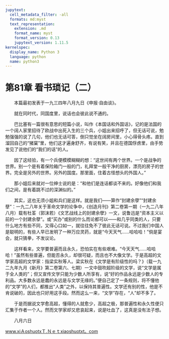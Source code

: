 ```yaml
---
jupytext:
  cell_metadata_filter: -all
  formats: md:myst
  text_representation:
    extension: .md
    format_name: myst
    format_version: 0.13
    jupytext_version: 1.11.5
kernelspec:
  display_name: Python 3
  language: python
  name: python3
---
```

# 第81章  看书琐记（二） 

　　本篇最初发表于一九三四年八月九日《申报·自由谈》。 

　　就在同时代，同国度里，说话也会彼此说不通的。 

　　巴比塞有一篇很有意思的短篇小说，叫作《本国话和外国话》，记的是法国的一个阔人家里招待了欧战中出死入生的三个兵，小姐出来招呼了，但无话可说，勉勉强强的说了几句，他们也无话可答，倒只觉坐在阔房间里，小心得骨头疼。直到溜回自己的“猪窠”里，他们这才遍身舒齐，有说有笑，并且在德国俘虏里，由手势发见了说他们的“我们的话”的人。 

　　因了这经验，有一个兵便模模糊糊的想：“这世间有两个世界。一个是战争的世界。别一个是有着保险箱门一般的门，礼拜堂一般干净的厨房，漂亮的房子的世界。完全是另外的世界。另外的国度。那里面，住着古怪想头的外国人。” 

　　那小姐后来就对一位绅士说的是：“和他们是连话都谈不来的。好像他们和我们之间，是有着跳不过的深渊似的。” 

　　其实，这也无须小姐和兵们是这样。就是我们——算作“封建余孽”“封建余孽”：一九二八年关于革命文学的论争中，《创造月刊》第二卷第一期（一九二八年八月）载有杜荃（郭沫若）《文艺战线上的封建余孽》一文，说鲁迅是“资本主义以前的一个封建余孽”。或“买办”或别的什么而论都可以——和几乎同类的人，只要什么地方有些不同，又得心口如一，就往往免不了彼此无话可说。不过我们中国人是聪明的，有些人早已发明了一种万应灵药，就是“今天天气……哈哈哈！”倘是宴会，就只猜拳，不发议论。 

　　这样看来，文学要普遍而且永久，恐怕实在有些艰难。“今天天气……哈哈哈！”虽然有些普遍，但能否永久，却很可疑，而且也不大像文学。于是高超的文学家高超的文学家：指梁实秋等人。梁实秋在《文学是有阶级性的吗？》（载一九二九年九月《新月》第二卷第六、七期）一文中鼓吹超阶级的文学，说“文学是属于全人类的”；但又宣传文学只能为少数人所享有，说“好的作品永远是少数人的专利品。大多数永远是蠢的永远是与文学无缘的。”便自己定了一条规则，将不懂他的“文学”的人们，都推出“人类”之外，以保持其普遍性。文学还有别的性，他是不肯说破的，因此也只好用这手段。然而这么一来，“文学”存在，“人”却不多了。 

　　于是而据说文学愈高超，懂得的人就愈少，高超之极，那普遍性和永久性便只汇集于作者一个人。然而文学家却又悲哀起来，说是吐血了，这真是没有法子想。 

　　八月六日 

www.xiＡoshuotxＴ.Ｎｅｔxiaoshuotxt。com 


